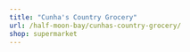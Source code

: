 ```yaml
---
title: "Cunha's Country Grocery"
url: /half-moon-bay/cunhas-country-grocery/
shop: supermarket
---
```

